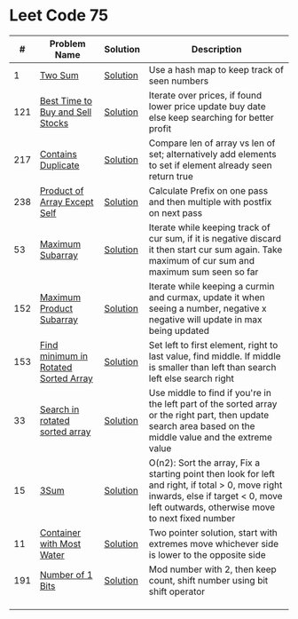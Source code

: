 # Leet Code 75


| #   | Problem Name                                                                                                | Solution                                    | Description                                                                                                                                                                             |
|-----|-------------------------------------------------------------------------------------------------------------|---------------------------------------------|-----------------------------------------------------------------------------------------------------------------------------------------------------------------------------------------|
| 1   | [Two Sum](https://leetcode.com/problems/two-sum/)                                                           | [Solution](two-sum.py)                      | Use a hash map to keep track of seen numbers                                                                                                                                            |
| 121 | [Best Time to Buy and Sell Stocks](https://leetcode.com/problems/best-time-to-buy-and-sell-stock/)          | [Solution](two-pointer.py)                  | Iterate over prices, if found lower price update buy date else keep searching for better profit                                                                                         |
| 217 | [Contains Duplicate](https://leetcode.com/problems/contains-duplicate/)                                     | [Solution](contains-duplicate.py)           | Compare len of array vs len of set; alternatively add elements to set if element already seen return true                                                                               |
| 238 | [Product of Array Except Self](https://leetcode.com/problems/product-of-array-except-self/)                 | [Solution](product-of-array-except-self.py) | Calculate Prefix on one pass and then multiple with postfix on next pass                                                                                                                |
| 53  | [Maximum Subarray](https://leetcode.com/problems/maximum-subarray/)                                         | [Solution](max-subarray.py)                 | Iterate while keeping track of cur sum, if it is negative discard it then start cur sum again. Take maximum of cur sum and maximum sum seen so far                                      |
| 152 | [Maximum Product Subarray](https://leetcode.com/problems/maximum-product-subarray/)                         | [Solution](max-product-subarray.py)         | Iterate while keeping a curmin and curmax, update it when seeing a number, negative x negative will update in max being updated                                                         |
| 153 | [Find minimum in Rotated Sorted Array](https://leetcode.com/problems/find-minimum-in-rotated-sorted-array/) | [Solution](min-sorted-array.py)             | Set left to first element, right to last value, find middle. If middle is smaller than left than search left else search right                                                          |
| 33  | [Search in rotated sorted array](https://leetcode.com/problems/search-in-rotated-sorted-array/)             | [Solution](search-rotated-array.py)         | Use middle to find if you're in the left part of the sorted array or the right part, then update search area based on the middle value and the extreme value                            |
| 15  | [3Sum](https://leetcode.com/problems/3sum/)                                                                 | [Solution](three-sum.py)                    | O(n2): Sort the array, Fix a starting point then look for left and right, if total > 0, move right inwards, else if target < 0, move left outwards, otherwise move to next fixed number |
| 11  | [Container with Most Water](https://leetcode.com/problems/container-with-most-water/)                       | [Solution](water-container.py)              | Two pointer solution, start with extremes move whichever side is lower to  the opposite side                                                                                            |
| 191 | [Number of 1 Bits](https://leetcode.com/problems/number-of-1-bits/)                                         | [Solution](hamming-weight.py)               | Mod number with 2, then keep count, shift number using bit shift operator                                                                                                               |
|     |                                                                                                             |                                             |                                                                                                                                                                                         |
|     |                                                                                                             |                                             |                                                                                                                                                                                         |
|     |                                                                                                             |                                             |                                                                                                                                                                                         |
